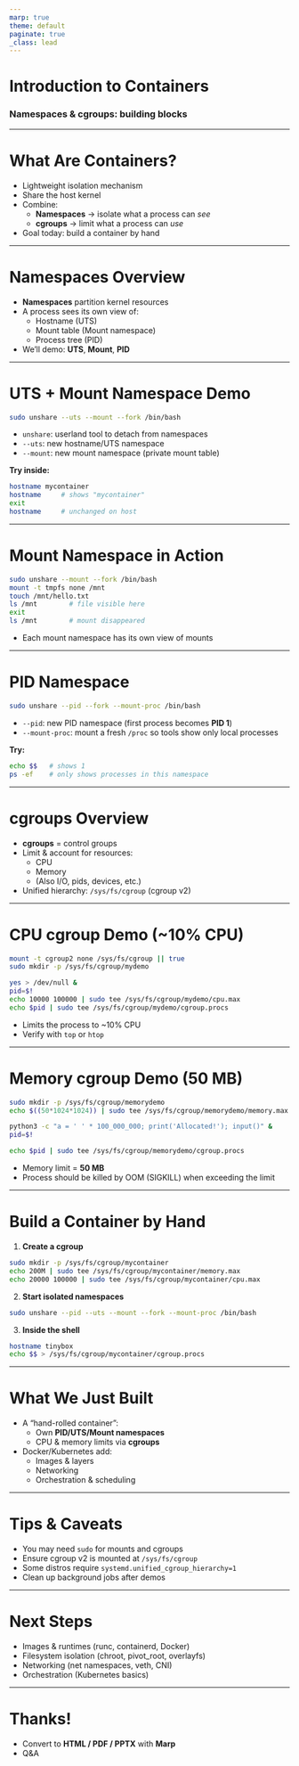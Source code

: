 ```yaml
---
marp: true
theme: default
paginate: true
_class: lead
---
```


# Introduction to Containers
### Namespaces & cgroups: building blocks

---

# What Are Containers?

- Lightweight isolation mechanism
- Share the host kernel
- Combine:
  - **Namespaces** → isolate what a process can *see*
  - **cgroups** → limit what a process can *use*
- Goal today: build a container by hand

---

# Namespaces Overview

- **Namespaces** partition kernel resources
- A process sees its own view of:
  - Hostname (UTS)
  - Mount table (Mount namespace)
  - Process tree (PID)
- We’ll demo: **UTS**, **Mount**, **PID**

---

# UTS + Mount Namespace Demo

```bash
sudo unshare --uts --mount --fork /bin/bash
```

- `unshare`: userland tool to detach from namespaces
- `--uts`: new hostname/UTS namespace
- `--mount`: new mount namespace (private mount table)

**Try inside:**

```bash
hostname mycontainer
hostname     # shows "mycontainer"
exit
hostname     # unchanged on host
```

---

# Mount Namespace in Action

```bash
sudo unshare --mount --fork /bin/bash
mount -t tmpfs none /mnt
touch /mnt/hello.txt
ls /mnt        # file visible here
exit
ls /mnt        # mount disappeared
```

- Each mount namespace has its own view of mounts

---

# PID Namespace

```bash
sudo unshare --pid --fork --mount-proc /bin/bash
```

- `--pid`: new PID namespace (first process becomes **PID 1**)
- `--mount-proc`: mount a fresh `/proc` so tools show only local processes

**Try:**
```bash
echo $$   # shows 1
ps -ef    # only shows processes in this namespace
```

---

# cgroups Overview

- **cgroups** = control groups
- Limit & account for resources:
  - CPU
  - Memory
  - (Also I/O, pids, devices, etc.)
- Unified hierarchy: `/sys/fs/cgroup` (cgroup v2)

---

# CPU cgroup Demo (~10% CPU)

```bash
mount -t cgroup2 none /sys/fs/cgroup || true
sudo mkdir -p /sys/fs/cgroup/mydemo

yes > /dev/null &
pid=$!
echo 10000 100000 | sudo tee /sys/fs/cgroup/mydemo/cpu.max
echo $pid | sudo tee /sys/fs/cgroup/mydemo/cgroup.procs
```

- Limits the process to ~10% CPU
- Verify with `top` or `htop`

---

# Memory cgroup Demo (50 MB)

```bash
sudo mkdir -p /sys/fs/cgroup/memorydemo
echo $((50*1024*1024)) | sudo tee /sys/fs/cgroup/memorydemo/memory.max

python3 -c "a = ' ' * 100_000_000; print('Allocated!'); input()" &
pid=$!

echo $pid | sudo tee /sys/fs/cgroup/memorydemo/cgroup.procs
```

- Memory limit = **50 MB**
- Process should be killed by OOM (SIGKILL) when exceeding the limit

---

# Build a Container by Hand

1) **Create a cgroup**

```bash
sudo mkdir -p /sys/fs/cgroup/mycontainer
echo 200M | sudo tee /sys/fs/cgroup/mycontainer/memory.max
echo 20000 100000 | sudo tee /sys/fs/cgroup/mycontainer/cpu.max
```

2) **Start isolated namespaces**

```bash
sudo unshare --pid --uts --mount --fork --mount-proc /bin/bash
```

3) **Inside the shell**

```bash
hostname tinybox
echo $$ > /sys/fs/cgroup/mycontainer/cgroup.procs
```

---

# What We Just Built

- A “hand-rolled container”:
  - Own **PID/UTS/Mount namespaces**
  - CPU & memory limits via **cgroups**
- Docker/Kubernetes add:
  - Images & layers
  - Networking
  - Orchestration & scheduling

---

# Tips & Caveats

- You may need `sudo` for mounts and cgroups
- Ensure cgroup v2 is mounted at `/sys/fs/cgroup`
- Some distros require `systemd.unified_cgroup_hierarchy=1`
- Clean up background jobs after demos

---

# Next Steps

- Images & runtimes (runc, containerd, Docker)
- Filesystem isolation (chroot, pivot_root, overlayfs)
- Networking (net namespaces, veth, CNI)
- Orchestration (Kubernetes basics)

---

# Thanks!

- Convert to **HTML / PDF / PPTX** with **Marp**
- Q&A
